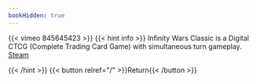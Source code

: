 ```yaml
---
bookHidden: true
---
```


{{< vimeo 845645423 >}}
{{< hint info >}}
Infinity Wars Classic is a Digital CTCG (Complete Trading Card Game) with simultaneous turn gameplay. [Steam](https://store.steampowered.com/app/257730/Infinity_Wars_Animated_Trading_Card_Game/)

{{< /hint >}}
{{< button relref="/" >}}Return{{< /button >}}
